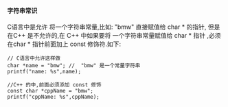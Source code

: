 #### 字符串常识


C语言中是允许 将一个字符串常量,比如: "bmw" 直接赋值给 char \* 的指针, 但是在C++ 是不允许的,在 C++ 中如果要将 一个字符串常量赋值给 char \* 指针 ,必须在char \* 指针前面加上 const 修饰符.如下:
```
// C语言中允许这样做
char *name = "bmw"; //  "bmw" 是一个常量字符串
printf("name: %s",name);

//C++ 的中,前面必须添加 const 修饰
const char *cppName = "bmw";
printf("cppName: %s",cppName);
```